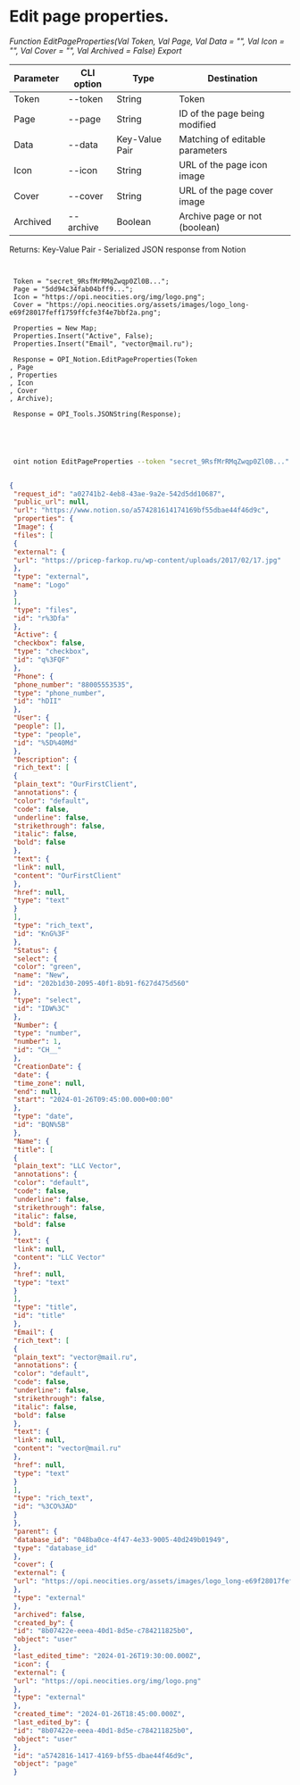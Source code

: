 ﻿---
sidebar_position: 4
---

# Edit page properties.



*Function EditPageProperties(Val Token, Val Page, Val Data = "", Val Icon = "", Val Cover = "", Val Archived = False) Export*

 | Parameter | CLI option | Type | Destination |
 |-|-|-|-|
 | Token | --token | String | Token |
 | Page | --page | String | ID of the page being modified |
 | Data | --data | Key-Value Pair | Matching of editable parameters |
 | Icon | --icon | String | URL of the page icon image |
 | Cover | --cover | String | URL of the page cover image |
 | Archived | --archive | Boolean | Archive page or not (boolean) |

 
 Returns: Key-Value Pair - Serialized JSON response from Notion

```bsl title="Code example"
	
 
 Token = "secret_9RsfMrRMqZwqp0Zl0B...";
 Page = "5dd94c34fab04bff9...";
 Icon = "https://opi.neocities.org/img/logo.png";
 Cover = "https://opi.neocities.org/assets/images/logo_long-e69f28017feff1759ffcfe3f4e7bbf2a.png";
 
 Properties = New Map;
 Properties.Insert("Active", False);
 Properties.Insert("Email", "vector@mail.ru");
 
 Response = OPI_Notion.EditPageProperties(Token
, Page
, Properties
, Icon
, Cover
, Archive);
 
 Response = OPI_Tools.JSONString(Response);
 

	
```

```sh title="CLI command example"
 
 oint notion EditPageProperties --token "secret_9RsfMrRMqZwqp0Zl0B..." --page "5dd94c34fab04bff9..." --data %data% --icon "https://opi.neocities.org/img/logo.png" --cover "https://opi.neocities.org/assets/images/logo_long-e69f28017feff1759ffcfe3f4e7bbf2a.png" --archive %archive%


```


```json title="Result"

{
 "request_id": "a02741b2-4eb8-43ae-9a2e-542d5dd10687",
 "public_url": null,
 "url": "https://www.notion.so/a574281614174169bf55dbae44f46d9c",
 "properties": {
 "Image": {
 "files": [
 {
 "external": {
 "url": "https://pricep-farkop.ru/wp-content/uploads/2017/02/17.jpg"
 },
 "type": "external",
 "name": "Logo"
 }
 ],
 "type": "files",
 "id": "r%3Dfa"
 },
 "Active": {
 "checkbox": false,
 "type": "checkbox",
 "id": "q%3FQF"
 },
 "Phone": {
 "phone_number": "88005553535",
 "type": "phone_number",
 "id": "hDII"
 },
 "User": {
 "people": [],
 "type": "people",
 "id": "%5D%40Md"
 },
 "Description": {
 "rich_text": [
 {
 "plain_text": "OurFirstClient",
 "annotations": {
 "color": "default",
 "code": false,
 "underline": false,
 "strikethrough": false,
 "italic": false,
 "bold": false
 },
 "text": {
 "link": null,
 "content": "OurFirstClient"
 },
 "href": null,
 "type": "text"
 }
 ],
 "type": "rich_text",
 "id": "KnG%3F"
 },
 "Status": {
 "select": {
 "color": "green",
 "name": "New",
 "id": "202b1d30-2095-40f1-8b91-f627d475d560"
 },
 "type": "select",
 "id": "IDW%3C"
 },
 "Number": {
 "type": "number",
 "number": 1,
 "id": "CH__"
 },
 "CreationDate": {
 "date": {
 "time_zone": null,
 "end": null,
 "start": "2024-01-26T09:45:00.000+00:00"
 },
 "type": "date",
 "id": "BQN%5B"
 },
 "Name": {
 "title": [
 {
 "plain_text": "LLC Vector",
 "annotations": {
 "color": "default",
 "code": false,
 "underline": false,
 "strikethrough": false,
 "italic": false,
 "bold": false
 },
 "text": {
 "link": null,
 "content": "LLC Vector"
 },
 "href": null,
 "type": "text"
 }
 ],
 "type": "title",
 "id": "title"
 },
 "Email": {
 "rich_text": [
 {
 "plain_text": "vector@mail.ru",
 "annotations": {
 "color": "default",
 "code": false,
 "underline": false,
 "strikethrough": false,
 "italic": false,
 "bold": false
 },
 "text": {
 "link": null,
 "content": "vector@mail.ru"
 },
 "href": null,
 "type": "text"
 }
 ],
 "type": "rich_text",
 "id": "%3CO%3AD"
 }
 },
 "parent": {
 "database_id": "048ba0ce-4f47-4e33-9005-40d249b01949",
 "type": "database_id"
 },
 "cover": {
 "external": {
 "url": "https://opi.neocities.org/assets/images/logo_long-e69f28017feff1759ffcfe3f4e7bbf2a.png"
 },
 "type": "external"
 },
 "archived": false,
 "created_by": {
 "id": "8b07422e-eeea-40d1-8d5e-c784211825b0",
 "object": "user"
 },
 "last_edited_time": "2024-01-26T19:30:00.000Z",
 "icon": {
 "external": {
 "url": "https://opi.neocities.org/img/logo.png"
 },
 "type": "external"
 },
 "created_time": "2024-01-26T18:45:00.000Z",
 "last_edited_by": {
 "id": "8b07422e-eeea-40d1-8d5e-c784211825b0",
 "object": "user"
 },
 "id": "a5742816-1417-4169-bf55-dbae44f46d9c",
 "object": "page"
 }

```
